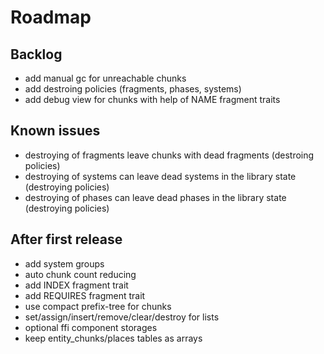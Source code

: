 # Roadmap

## Backlog

- add manual gc for unreachable chunks
- add destroing policies (fragments, phases, systems)
- add debug view for chunks with help of NAME fragment traits

## Known issues

- destroying of fragments leave chunks with dead fragments (destroing policies)
- destroying of systems can leave dead systems in the library state (destroying policies)
- destroying of phases can leave dead phases in the library state (destroying policies)

## After first release

- add system groups
- auto chunk count reducing
- add INDEX fragment trait
- add REQUIRES fragment trait
- use compact prefix-tree for chunks
- set/assign/insert/remove/clear/destroy for lists
- optional ffi component storages
- keep entity_chunks/places tables as arrays
